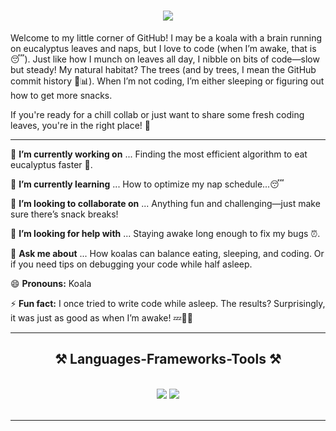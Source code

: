 <h1 align="center">
    <img src="https://readme-typing-svg.herokuapp.com/?font=Righteous&size=35&center=true&vCenter=true&width=500&height=70&duration=4000&lines=Hi+There!+👋;+I'm+Dumb+Koala!;" />
</h1>

Welcome to my little corner of GitHub! I may be a koala with a brain running on eucalyptus leaves and naps, but I love to code (when I’m awake, that is 😴). Just like how I munch on leaves all day, I nibble on bits of code—slow but steady! My natural habitat? The trees (and by trees, I mean the GitHub commit history 🌳📊). When I’m not coding, I’m either sleeping or figuring out how to get more snacks.

If you're ready for a chill collab or just want to share some fresh coding leaves, you're in the right place! 🐨

---

<div align=left>

🔭 **I’m currently working on** ...
Finding the most efficient algorithm to eat eucalyptus faster 🍃.

🌱 **I’m currently learning** ...
How to optimize my nap schedule...😴

👯 **I’m looking to collaborate on** ...
Anything fun and challenging—just make sure there’s snack breaks!

🤔 **I’m looking for help with** ...
Staying awake long enough to fix my bugs ⏰.

💬 **Ask me about** ...
How koalas can balance eating, sleeping, and coding. Or if you need tips on debugging your code while half asleep.

😄 **Pronouns:**
 Koala

⚡ **Fun fact:**
I once tried to write code while asleep. The results? Surprisingly, it was just as good as when I’m awake! 💤🧑‍💻

</div>

 <hr/>
     <h2 align="center">⚒️ Languages-Frameworks-Tools ⚒️</h2>
     <br/>
    <div align="center">
        <img src="https://skillicons.dev/icons?i=svelte,html,css,vscode,github,git,azure,docker,cs,dotnet" />
        <img src="https://skillicons.dev/icons?i=nodejs,python,javascript,typescript,c,java,linux" /><br>
    </div>
    <br/>
<hr/>


